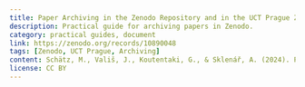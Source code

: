 ```yaml
---
title: Paper Archiving in the Zenodo Repository and in the UCT Prague Zenodo Community
description: Practical guide for archiving papers in Zenodo.
category: practical guides, document
link: https://zenodo.org/records/10890048
tags: [Zenodo, UCT Prague, Archiving]
content: Schätz, M., Vališ, J., Koutentaki, G., & Sklenář, A. (2024). Paper Archiving in the Zenodo Repository and in the UCT Prague Zenodo Community (Version v0). Zenodo.
license: CC BY
---
```

